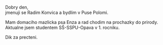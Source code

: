 Dobry den,<br> 
jmenuji se Radim Konvica a bydlim v Puse Polomi.

Mam domaciho mazlicka psa Enza a rad chodim na prochazky do prirody.<br>
Aktualne jsem studentem SŠ-SSPU-Opava v 1. rocniku.

Dik za precteni.
